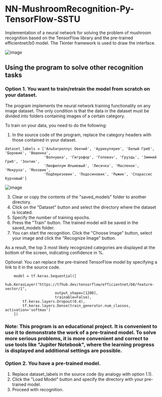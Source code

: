 # NN-MushroomRecognition-Py-TensorFlow-SSTU

Implementation of a neural network for solving the problem of mushroom recognition based on the TensorFlow library and the pre-trained efficientnet/b0 model. The Tkinter framework is used to draw the interface.

![image](https://github.com/ruddanil/NN-MushroomRecognition-Py-TensorFlow-SSTU/assets/25799951/c698a75d-d6ef-49fa-a3fc-b58ea7996b8d)

## Using the program to solve other recognition tasks

### Option 1. You want to train/retrain the model from scratch on your dataset.

The program implements the neural network training functionality on any image dataset. The only condition is that the data in the dataset must be divided into folders containing images of a certain category.

To train on your data, you need to do the following:
1. In the source code of the program, replace the category headers with those contained in your dataset.
```
dataset_labels = ['Альбатреллус Овечий', 'Аурикулярия', 'Белый Гриб', 'Боровик', 'Вешенка',
                  'Волнушка', 'Гигрофор', 'Головач', 'Груздь', 'Зимний Гриб', 'Зонтик',
                  'Лиофиллум Ильмовый', 'Лисичка', 'Масленок', 'Мокруха', 'Моховик',
                  'Подберезовик', 'Подосиновик', 'Рыжик', 'Спарассис Курчавый']
```
![image](https://github.com/ruddanil/NN-MushroomRecognition-Py-TensorFlow-SSTU/assets/25799951/e6904f11-1611-46da-9868-4b9dbe9a975b)

3. Clear or copy the contents of the "saved_models" folder to another directory.
4. Click on the "Dataset" button and select the directory where the dataset is located.
5. Specify the number of training epochs.
6. Press the "Train" button. The trained model will be saved in the saved_models folder.
7. You can start the recognition. Click the "Choose Image" button, select your image and click the "Recognize Image" button.

As a result, the top 3 most likely recognized categories are displayed at the bottom of the screen, indicating confidence in %.

Optional: You can replace the pre-trained TensorFlow model by specifying a link to it in the source code.
```
    model = tf.keras.Sequential([
        hub.KerasLayer("https://tfhub.dev/tensorflow/efficientnet/b0/feature-vector/1",
                       output_shape=[1280],
                       trainable=False),
        tf.keras.layers.Dropout(0.4),
        tf.keras.layers.Dense(train_generator.num_classes, activation='softmax')
    ])
```
### Note: This program is an educational project. It is convenient to use it to demonstrate the work of a pre-trained model. To solve more serious problems, it is more convenient and correct to use tools like "Jupiter Notebook", where the learning progress is displayed and additional settings are possible.

### Option 2. You have a pre-trained model.

1. Replace dataset_labels in the source code (by analogy with option 1.1).
2. Click the "Load Model" button and specify the directory with your pre-trained model.
3. Proceed with recognition.


